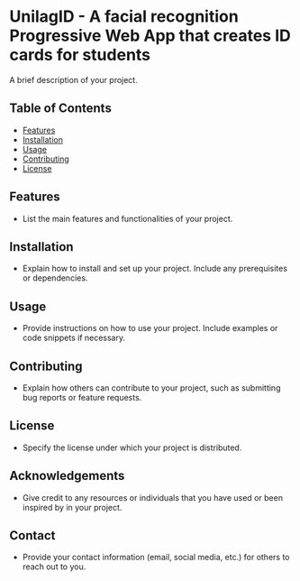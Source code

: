 # UnilagID - A facial recognition Progressive Web App that creates ID cards for students

A brief description of your project.

## Table of Contents
- [Features](#features)
- [Installation](#installation)
- [Usage](#usage)
- [Contributing](#contributing)
- [License](#license)

## Features

- List the main features and functionalities of your project.

## Installation

- Explain how to install and set up your project. Include any prerequisites or dependencies.

## Usage

- Provide instructions on how to use your project. Include examples or code snippets if necessary.

## Contributing

- Explain how others can contribute to your project, such as submitting bug reports or feature requests.

## License

- Specify the license under which your project is distributed.

## Acknowledgements

- Give credit to any resources or individuals that you have used or been inspired by in your project.

## Contact

- Provide your contact information (email, social media, etc.) for others to reach out to you.

